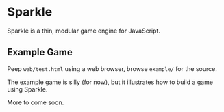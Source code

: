 # Sparkle
Sparkle is a thin, modular game engine for JavaScript.

## Example Game
Peep `web/test.html` using a web browser, browse `example/` for the source. 

The example game is silly (for now), but it illustrates how to build a game using Sparkle. 

More to come soon.
